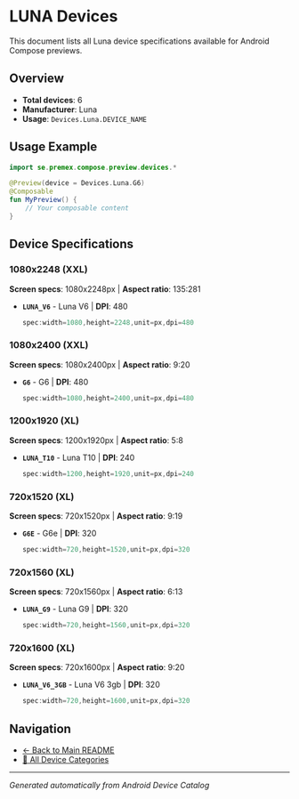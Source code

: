 # LUNA Devices

This document lists all Luna device specifications available for Android Compose previews.

## Overview

- **Total devices**: 6
- **Manufacturer**: Luna
- **Usage**: `Devices.Luna.DEVICE_NAME`

## Usage Example

```kotlin
import se.premex.compose.preview.devices.*

@Preview(device = Devices.Luna.G6)
@Composable
fun MyPreview() {
    // Your composable content
}
```

## Device Specifications

### 1080x2248 (XXL)

**Screen specs**: 1080x2248px | **Aspect ratio**: 135:281

- **`LUNA_V6`** - Luna V6 | **DPI**: 480
  ```kotlin
  spec:width=1080,height=2248,unit=px,dpi=480
  ```

### 1080x2400 (XXL)

**Screen specs**: 1080x2400px | **Aspect ratio**: 9:20

- **`G6`** - G6 | **DPI**: 480
  ```kotlin
  spec:width=1080,height=2400,unit=px,dpi=480
  ```

### 1200x1920 (XL)

**Screen specs**: 1200x1920px | **Aspect ratio**: 5:8

- **`LUNA_T10`** - Luna T10 | **DPI**: 240
  ```kotlin
  spec:width=1200,height=1920,unit=px,dpi=240
  ```

### 720x1520 (XL)

**Screen specs**: 720x1520px | **Aspect ratio**: 9:19

- **`G6E`** - G6e | **DPI**: 320
  ```kotlin
  spec:width=720,height=1520,unit=px,dpi=320
  ```

### 720x1560 (XL)

**Screen specs**: 720x1560px | **Aspect ratio**: 6:13

- **`LUNA_G9`** - Luna G9 | **DPI**: 320
  ```kotlin
  spec:width=720,height=1560,unit=px,dpi=320
  ```

### 720x1600 (XL)

**Screen specs**: 720x1600px | **Aspect ratio**: 9:20

- **`LUNA_V6_3GB`** - Luna V6 3gb | **DPI**: 320
  ```kotlin
  spec:width=720,height=1600,unit=px,dpi=320
  ```

## Navigation

- [← Back to Main README](../../README.md)
- [📱 All Device Categories](../README.md)

---
*Generated automatically from Android Device Catalog*
